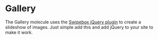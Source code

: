 # Gallery

The Gallery molecule uses the [Swipebox jQuery plugin](http://brutaldesign.github.io/swipebox/) to create a slideshow of images.
Just simple add this and add jQuery to your site to make it work.
